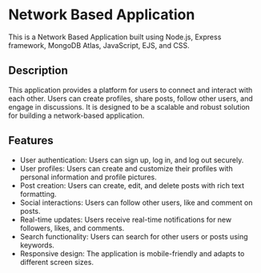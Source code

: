 # **Network Based Application**
This is a Network Based Application built using Node.js, Express framework, MongoDB Atlas, JavaScript, EJS, and CSS.
## Description
This application provides a platform for users to connect and interact with each other. Users can create profiles, share posts, follow other users, and engage in discussions. It is designed to be a scalable and robust solution for building a network-based application.

## Features

- User authentication: Users can sign up, log in, and log out securely.
- User profiles: Users can create and customize their profiles with personal information and profile pictures.
- Post creation: Users can create, edit, and delete posts with rich text formatting.
- Social interactions: Users can follow other users, like and comment on posts.
- Real-time updates: Users receive real-time notifications for new followers, likes, and comments.
- Search functionality: Users can search for other users or posts using keywords.
- Responsive design: The application is mobile-friendly and adapts to different screen sizes.
